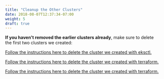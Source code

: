 ```yaml
---
title: "Cleanup the Other Clusters"
date: 2018-08-07T12:37:34-07:00
weight: 5
draft: true
---
```


**If you haven't removed the earlier clusters already**, make sure to delete the first two clusters we created:

[Follow the instructions here to delete the cluster we created with eksctl.](/eksctl/cleanup.html)

[Follow the instructions here to delete the cluster we created with terraform.](/terraform/cleanup.html)

[Follow the instructions here to delete the cluster we created with terraform.](/cloudformation/cleanup.html)
